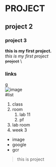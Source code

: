 # PROJECT
## project 2
### project 3
**this is my first project.**\
_this is my first project_\
~~project~~ \
### links
[g](https://classroom.google.com/c/Nzc0MzY1ODI3NTc0/a/ODAwOTU2NjYwOTgw/details "gcr")\
![image](https://www.google.com/url?sa=i&url=https%3A%2F%2Fwww.pinterest.com%2Fpin%2F303993043596443892%2F&psig=AOvVaw0kabzaYdh8x8hug89KY0zH&ust=1756785339786000&source=images&cd=vfe&opi=89978449&ved=0CBUQjRxqFwoTCPDhxtLVto8DFQAAAAAdAAAAABAE)\
#list
1. class
2. room
   1. lab 11
   2. pf
3. lab room
4. week 3
  - image
  - google
  - gcr
>this is project
